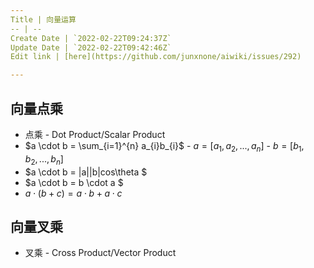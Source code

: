 ```yaml
---
Title | 向量运算
-- | --
Create Date | `2022-02-22T09:24:37Z`
Update Date | `2022-02-22T09:42:46Z`
Edit link | [here](https://github.com/junxnone/aiwiki/issues/292)

---
```

## 向量点乘
- 点乘 - Dot Product/Scalar Product
- $a \cdot b = \sum_{i=1}^{n} a_{i}b_{i}$  - $a = [a_{1}, a_{2}, ..., a_{n}]$ - $b = [b_{1}, b_{2}, ..., b_{n}]$
- $a \cdot b = |a||b|cos\theta $
- $a \cdot b = b \cdot a $
- $a \cdot (b + c) = a \cdot b + a \cdot c$

## 向量叉乘
- 叉乘 - Cross Product/Vector Product
